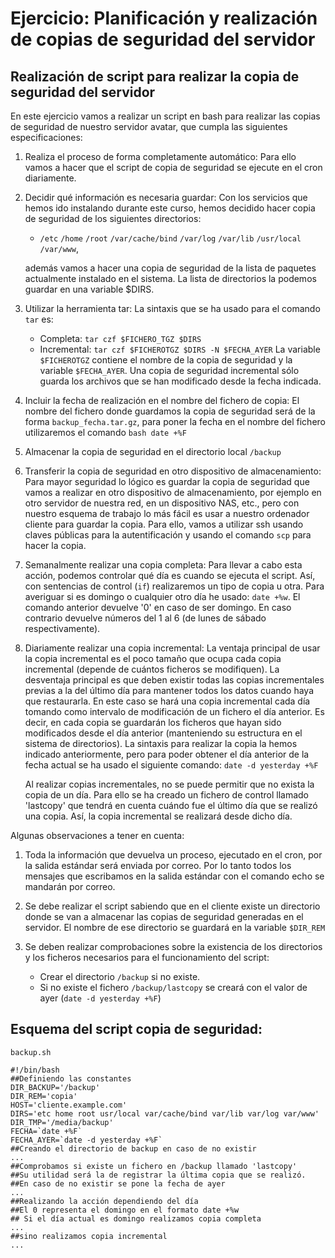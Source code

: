 # Ejercicio: Planificación y realización de copias de seguridad del servidor

## Realización de script para realizar la copia de seguridad del servidor

En este ejercicio vamos a realizar un script en bash para realizar las copias de seguridad de nuestro servidor avatar, que cumpla las siguientes especificaciones:  
  
1. Realiza el proceso de forma completamente automático: Para ello vamos a hacer que el script de copia de seguridad se ejecute en el cron diariamente.  
2. Decidir qué información es necesaria guardar: Con los servicios que hemos ido instalando durante este curso, hemos decidido hacer copia de seguridad de los siguientes directorios:  
  
    * `/etc` `/home` `/root` `/var/cache/bind` `/var/log` `/var/lib` `/usr/local` `/var/www`,  
    
    además vamos a hacer una copia de seguridad de la lista de paquetes actualmente instalado en el sistema. La lista de directorios la podemos guardar en una variable $DIRS.  
3. Utilizar la herramienta tar: La sintaxis que se ha usado para el comando `tar` es:  
    * Completa: `tar czf $FICHERO_TGZ $DIRS`
    * Incremental: `tar czf $FICHEROTGZ $DIRS -N $FECHA_AYER`
  La variable `$FICHEROTGZ` contiene el nombre de la copia de seguridad y la variable `$FECHA_AYER`. Una copia de seguridad incremental sólo guarda los archivos que se han modificado desde la fecha indicada.  
4. Incluir la fecha de realización en el nombre del fichero de copia: El nombre del fichero donde guardamos la copia de seguridad será de la forma `backup_fecha.tar.gz`, para poner la fecha en el nombre del fichero utilizaremos el comando `bash date +%F`
5. Almacenar la copia de seguridad en el directorio local `/backup`
6. Transferir la copia de seguridad en otro dispositivo de almacenamiento: Para mayor seguridad lo lógico es guardar la copia de seguridad que vamos a realizar en otro dispositivo de almacenamiento, por ejemplo en otro servidor de nuestra red, en un dispositivo NAS, etc., pero con nuestro esquema de trabajo lo más fácil es usar a nuestro ordenador cliente para guardar la copia. Para ello, vamos a utilizar ssh usando claves públicas para la autentificación y usando el comando `scp` para hacer la copia.
7. Semanalmente realizar una copia completa: Para llevar a cabo esta acción, podemos controlar qué día es cuando se ejecuta el script. Así, con sentencias de control (`if`) realizaremos un tipo de copia u otra. Para averiguar si es domingo o cualquier otro día he usado: `date +%w`. El comando anterior devuelve '0' en caso de ser domingo. En caso contrario devuelve números del 1 al 6 (de lunes de sábado respectivamente).  
8. Diariamente realizar una copia incremental: La ventaja principal de usar la copia incremental es el poco tamaño que ocupa cada copia incremental (depende de cuántos ficheros se modifiquen). La desventaja principal es que deben existir todas las copias incrementales previas a la del último día para mantener todos los datos cuando haya que restaurarla. En este caso se hará una copia incremental cada día tomando como intervalo de modificación de un fichero el día anterior. Es decir, en cada copia se guardarán los ficheros que hayan sido modificados desde el día anterior (manteniendo su estructura en el sistema de directorios). La sintaxis para realizar la copia la hemos indicado anteriormente, pero para poder obtener el día anterior de la fecha actual se ha usado el siguiente comando: `date -d yesterday +%F`  

    Al realizar copias incrementales, no se puede permitir que no exista la copia de un día. Para ello se ha creado un fichero de control llamado 'lastcopy' que tendrá en cuenta cuándo fue el último día que se realizó una copia. Así, la copia incremental se realizará desde dicho día.
  
Algunas observaciones a tener en cuenta:  

1. Toda la información que devuelva un proceso, ejecutado en el cron, por la salida estándar será enviada por correo. Por lo tanto todos los mensajes que escribamos en la salida estándar con el comando echo se mandarán por correo.
2. Se debe realizar el script sabiendo que en el cliente existe un directorio donde se van a almacenar las copias de seguridad generadas en el servidor. El nombre de ese directorio se guardará en la variable `$DIR_REM`
3. Se deben realizar comprobaciones sobre la existencia de los directorios y los ficheros necesarios para el funcionamiento del script:

    * Crear el directorio `/backup` si no existe.
    * Si no existe el fichero `/backup/lastcopy` se creará con el valor de ayer (`date -d yesterday +%F`)

  
## Esquema del script copia de seguridad:
  
`backup.sh`

    #!/bin/bash
    ##Definiendo las constantes
    DIR_BACKUP='/backup'
    DIR_REM='copia'
    HOST='cliente.example.com'
    DIRS='etc home root usr/local var/cache/bind var/lib var/log var/www'
    DIR_TMP='/media/backup'
    FECHA=`date +%F`
    FECHA_AYER=`date -d yesterday +%F`
    ##Creando el directorio de backup en caso de no existir
    ...
    ##Comprobamos si existe un fichero en /backup llamado 'lastcopy'
    ##Su utilidad será la de registrar la última copia que se realizó.
    ##En caso de no existir se pone la fecha de ayer
    ...
    ##Realizando la acción dependiendo del día
    ##El 0 representa el domingo en el formato date +%w
    ## Si el día actual es domingo realizamos copia completa
    ...
    ##sino realizamos copia incremental
    ...